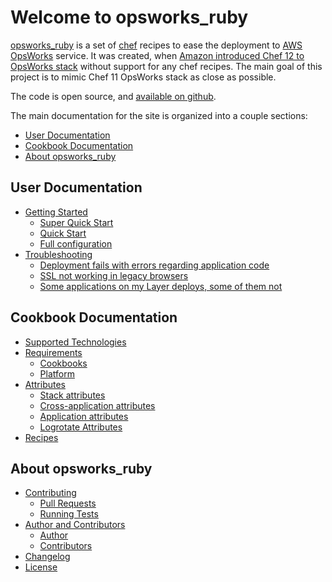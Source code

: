 # Welcome to opsworks_ruby

[opsworks\_ruby](https://github.com/ajgon/opsworks_ruby) is a set of [chef](https://www.chef.io/) recipes to ease
the deployment to [AWS OpsWorks](https://aws.amazon.com/opsworks/) service. It was created, when
[Amazon introduced Chef 12 to OpsWorks stack](https://blogs.aws.amazon.com/application-management/post/Tx1T5HNA1TSU8NH/AWS-OpsWorks-Now-Supports-Chef-12-for-Linux)
without support for any chef recipes. The main goal of this project is to mimic Chef 11 OpsWorks stack as close as possible.

The code is open source, and [available on github](https://github.com/ajgon/opsworks_ruby).

The main documentation for the site is organized into a couple sections:

- [User Documentation](#user-documentation)
- [Cookbook Documentation](#cookbook-documentation)
- [About opsworks\_ruby](#about-opsworks_ruby)

## User Documentation

- [Getting Started](getting-started.md)
    - [Super Quick Start](getting-started.md#super-quick-start)
    - [Quick Start](getting-started.md#quick-start)
    - [Full configuration](getting-started.md#full-configuration)
- [Troubleshooting](troubleshooting.md)
    - [Deployment fails with errors regarding application code](troubleshooting.md#deployment-fails-with-errors-regarding-application-code)
    - [SSL not working in legacy browsers](troubleshooting.md#ssl-not-working-in-legacy-browsers)
    - [Some applications on my Layer deploys, some of them not](troubleshooting.md#some-applications-on-my-layer-deploys-some-of-them-not)

## Cookbook Documentation

- [Supported Technologies](support.md)
- [Requirements](requirements.md)
    - [Cookbooks](requirements.md#cookbooks)
    - [Platform](requirements.md#platform)
- [Attributes](attributes.md)
    - [Stack attributes](attributes.md#stack-attributes)
    - [Cross-application attributes](attributes.md#cross-application-attributes)
    - [Application attributes](attributes.md#application-attributes)
    - [Logrotate Attributes](attributes.md#logrotate-attributes)
- [Recipes](recipes.md)

## About opsworks_ruby

- [Contributing](contributing.md)
    - [Pull Requests](contributing.md#pull-requests)
    - [Running Tests](contributing.md#running-tests)
- [Author and Contributors](team.md)
    - [Author](team.md#author)
    - [Contributors](team.md#contributors)
- [Changelog](changelog.md)
- [License](license.md)
